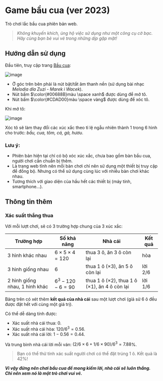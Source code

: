 # Game bầu cua (ver 2023)
Trò chơi lắc bầu cua phiên bản web.

> _Không khuyến khích, ủng hộ việc sử dụng như một công cụ cờ bạc. Hãy cùng bạn bè vui vẻ trong những dịp gặp mặt!_

## Hướng dẫn sử dụng

Đầu tiên, truy cập trang [Bầu cua](https://thangnd157.github.io/bau-cua-2023/):

![image](https://user-images.githubusercontent.com/94043610/225951706-25665513-345b-4e44-8046-c1647251dd28.png)

* Ở góc trên bên phải là nút bật/tắt âm thanh nền (sử dụng bài nhạc *Melodia dla Zuzi - Marek i Wacek*).
* Nút bấm $\color{#00688B}màu \space xanh$ được dùng để mở tô.
* Nút bấm $\color{#CDAD00}màu \space vàng$ được dùng để xóc tô.

Khi mở tô:

![image](https://user-images.githubusercontent.com/94043610/225962757-82a66914-46e1-4ed5-a48b-e4540336be01.png)

Xóc tô sẽ làm thay đổi các xúc xắc theo tỉ lệ ngẫu nhiên thành 1 trong 6 hình cho trước: *bầu, cua, tôm, cá, gà, hươu*.

### Lưu ý:

* Phiên bản hiện tại chỉ có bộ xóc xúc xắc, chưa bao gồm bàn bầu cua, người chơi cần chuẩn bị thêm.
* Là trang web tĩnh nên mỗi bàn chơi chỉ nên sử dụng một thiết bị truy cập để đồng bộ. Nhưng có thể sử dụng cùng lúc với nhiều bàn chơi khác nhau.
* Tương thích với giao diện của hầu hết các thiết bị (máy tính, smartphone...).

## Thông tin thêm

### Xác suất thắng thua

Với mỗi lượt chơi, sẽ có 3 trường hợp chung của 3 xúc xắc:

|Trường hợp                     |Số khả năng                |Nhà cái                                                     |Kết quả|
|-------------------------------|---------------------------|------------------------------------------------------------|-------|
|3 hình khác nhau               |$6 \times 5 \times 4 = 120$|thua 3 ô, ăn 3 ô còn lại                                    |hòa    |
|3 hình giống nhau              |$6$                        |thua 1 ô $(\times 3$), ăn 5 ô còn lại                       |lời 2/6|
| 2 hình giống nhau, 1 hinh khác|$6^3 - 120 - 6 = 90$       |thua 1 ô $(\times 2)$, thua 1 ô $(\times 1)$, ăn 4 ô còn lại|lời 1/6|

Bảng trên có xét thêm **kết quả của nhà cái** sau một lượt chơi (giả sử 6 ô đều được đặt hết với cùng một giá trị).

Có thể dễ dàng tính được:

* Xác suất nhà cái thua: $0$.
* Xác suất nhà cái hòa: $120/6^3 = 0.56$.
* Xác suất nhà cái lời: $1 - 0.56 = 0.44$.

Và trung bình nhà cái lời mỗi ván: $(2/6 \times 6 + 1/6 \times 90)/6^3 = 7.88$%.

> Bạn có thể thử tính xác suất người chơi có thể đặt trúng 1 ô. Kết quả là 42%!

_**Vì vậy đừng nên chơi bầu cua để mong kiếm lời, nhà cái sẽ luôn thắng. Chỉ nên xem nó là một trò chơi vui vẻ.**_

